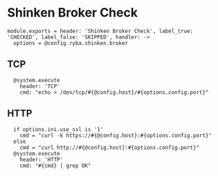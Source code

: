 
# Shinken Broker Check

    module.exports = header: 'Shinken Broker Check', label_true: 'CHECKED', label_false: 'SKIPPED', handler: ->
      options = @config.ryba.shinken.broker

## TCP

      @system.execute
        header: 'TCP'
        cmd: "echo > /dev/tcp/#{@config.host}/#{options.config.port}"

## HTTP

      if options.ini.use_ssl is '1'
        cmd = "curl -k https://#{@config.host}:#{options.config.port}"
      else
        cmd = "curl http://#{@config.host}:#{options.config.port}"
      @system.execute
        header: 'HTTP'
        cmd: "#{cmd} | grep OK"
